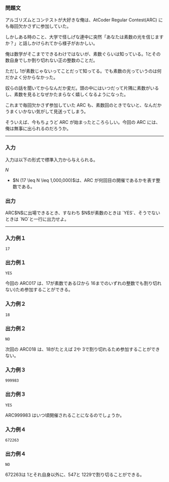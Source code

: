 
<div>

<div>

<div>

### **問題文**

<section>
アルゴリズムとコンテストが大好きな俺は、AtCoder Regular Contest(ARC) にも毎回欠かさずに参加していた。

しかしある時のこと、大学で怪しげな連中に突然「あなたは素数の光を信じますか？」と話しかけられてから様子がおかしい。

俺は数学がそこまでできるわけではないが、素数ぐらいは知っている。$1$とその数自身でしか割り切れない正の整数のことだ。

ただし $1$が素数じゃないってことだって知ってる。でも素数の光っていうのは何だかよく分からなかった。

奴らの話を聞いてからなんだか変だ。頭の中にはいつだって片隅に素数がいるし、素数を見るとなぜかたまらなく嬉しくなるようになった。

これまで毎回欠かさず参加していた ARC も、素数回のときでないと、なんだかうまくいかない気がして見送ってしまう。

そういえば、今もちょうど ARC が始まったところらしい。今回の ARC には、俺は無事に出られるのだろうか。

</section>

</div>

---

<div>

<div>

### **入力**

<section>

<p>
入力は以下の形式で標準入力から与えられる。
</p>

<div>

$N$
</div>

<ul>

<li>
$N (17 \leq N \leq 1,000,000)$は、ARC が何回目の開催であるかを表す整数である。
</li>

</ul>

</section>

</div>

<div>

### **出力**

<section>
ARC$N$に出場できるとき、すなわち $N$が素数のときは `YES`、そうでないときは `NO`と一行に出力せよ。

</section>

</div>

</div>

---

<div>

### **入力例１**

<section>

```
17
```

</section>

</div>

<div>

### **出力例１**

<section>

```
YES
```
今回の ARC017 は、$17$が素数である($2$から $16$までのいずれの整数でも割り切れない)ため参加することができる。

</section>

</div>

<div>

### **入力例２**

<section>

```
18
```

</section>

</div>

<div>

### **出力例２**

<section>

```
NO
```
次回の ARC018 は、$18$がたとえば $2$や $3$で割り切れるため参加することができない。

</section>

</div>

<div>

### **入力例３**

<section>

```
999983
```

</section>

</div>

<div>

### **出力例３**

<section>

```
YES
```
ARC999983 はいつ頃開催されることになるのでしょうか。

</section>

</div>

<div>

### **入力例４**

<section>

```
672263
```

</section>

</div>

<div>

### **出力例４**

<section>

```
NO
```
$672263$は $1$とそれ自身以外に、$547$と $1229$で割り切ることができる。

</section>

</div>

</div>

</div>
